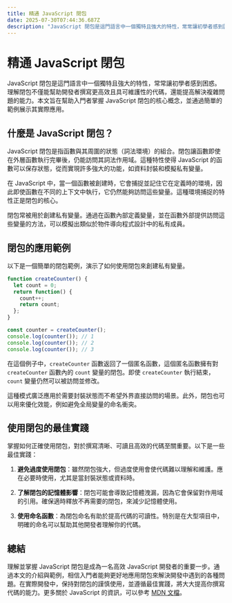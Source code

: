 ```yaml
---
title: 精通 JavaScript 閉包
date: 2025-07-30T07:44:36.687Z
description: "JavaScript 閉包是這門語言中一個獨特且強大的特性，常常讓初學者感到困惑。理解閉包不僅能幫助開發者撰寫更高效且具可維護性的代碼，還能提高解決複雜問題的能力。本文旨在幫助入門者掌握 JavaScript 閉包的核心概念，並通過簡單的範例展示其實際應用。"
---
```


# 精通 JavaScript 閉包

JavaScript 閉包是這門語言中一個獨特且強大的特性，常常讓初學者感到困惑。理解閉包不僅能幫助開發者撰寫更高效且具可維護性的代碼，還能提高解決複雜問題的能力。本文旨在幫助入門者掌握 JavaScript 閉包的核心概念，並通過簡單的範例展示其實際應用。

## 什麼是 JavaScript 閉包？

JavaScript 閉包是指函數與其周圍的狀態（詞法環境）的組合。閉包讓函數即使在外層函數執行完畢後，仍能訪問其詞法作用域。這種特性使得 JavaScript 的函數可以保存狀態，從而實現許多強大的功能，如資料封裝和模擬私有變量。

在 JavaScript 中，當一個函數被創建時，它會捕捉並記住它在定義時的環境，因此即使函數在不同的上下文中執行，它仍然能夠訪問這些變量。這種環境捕捉的特性正是閉包的核心。

閉包常被用於創建私有變量。通過在函數內部定義變量，並在函數外部提供訪問這些變量的方法，可以模擬出類似於物件導向程式設計中的私有成員。

## 閉包的應用範例

以下是一個簡單的閉包範例，演示了如何使用閉包來創建私有變量。

```javascript
function createCounter() {
  let count = 0;
  return function() {
    count++;
    return count;
  };
}

const counter = createCounter();
console.log(counter()); // 1
console.log(counter()); // 2
console.log(counter()); // 3
```

在這個例子中，`createCounter` 函數返回了一個匿名函數，這個匿名函數擁有對 `createCounter` 函數內的 `count` 變量的閉包。即使 `createCounter` 執行結束，`count` 變量仍然可以被訪問並修改。

這種模式廣泛應用於需要封裝狀態而不希望外界直接訪問的場景。此外，閉包也可以用來優化效能，例如避免全局變量的命名衝突。

## 使用閉包的最佳實踐

掌握如何正確使用閉包，對於撰寫清晰、可讀且高效的代碼至關重要。以下是一些最佳實踐：

1. **避免過度使用閉包**：雖然閉包強大，但過度使用會使代碼難以理解和維護。應在必要時使用，尤其是當封裝狀態或資料時。

2. **了解閉包的記憶體影響**：閉包可能會導致記憶體洩漏，因為它會保留對作用域的引用。確保適時釋放不再需要的閉包，來減少記憶體使用。

3. **使用命名函數**：為閉包命名有助於提高代碼的可讀性。特別是在大型項目中，明確的命名可以幫助其他開發者理解你的代碼。

## 總結

理解並掌握 JavaScript 閉包是成為一名高效 JavaScript 開發者的重要一步。通過本文的介紹與範例，相信入門者能夠更好地應用閉包來解決開發中遇到的各種問題。在實際開發中，保持對閉包的謹慎使用，並遵循最佳實踐，將大大提高你撰寫代碼的能力。更多關於 JavaScript 的資訊，可以參考 [MDN 文檔](https://developer.mozilla.org/zh-CN/docs/Web/JavaScript/Closures)。